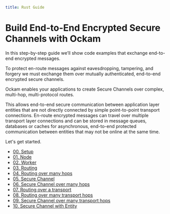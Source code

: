 ```yaml
title: Rust Guide
```

# Build End-to-End Encrypted Secure Channels with Ockam

In this step-by-step guide we’ll show code examples that exchange end-to-end
encrypted messages.

To protect en-route messages against eavesdropping, tampering, and forgery we
must exchange them over mutually authenticated, end-to-end encrypted secure
channels.

Ockam enables your applications to create Secure Channels over complex,
multi-hop, multi-protocol routes.

This allows end-to-end secure communication between application layer entities
that are not directly connected by simple point-to-point transport connections.
En-route encrypted messages can travel over multiple transport layer
connections and can be stored in message queues, databases or caches for
asynchronous, end-to-end protected communication between entities that may
not be online at the same time.

Let's get started.

<ul>
<li><a href="./get-started/00-setup">00. Setup</a></li>
<li><a href="./get-started/01-node">01. Node</a></li>
<li><a href="./get-started/02-worker">02. Worker</a>
<li><a href="./get-started/03-routing">03. Routing</a></li>
<li><a href="./get-started/04-routing-many-hops">04. Routing over many hops</a></li>
<li><a href="./get-started/05-secure-channel">05. Secure Channel</a></li>
<li><a href="./get-started/06-secure-channel-many-hops">06. Secure Channel over many hops</a></li>
<li><a href="./get-started/07-routing-over-transport">07. Routing over a transport</a></li>
<li><a href="./get-started/08-routing-over-many-transport-hops">08. Routing over many transport hops</a></li>
<li>
<a href="./get-started/09-secure-channel-over-many-transport-hops">09. Secure Channel over many transport hops</a>
</li>
<li>
<a href="./get-started/10-secure-channel-with-entity">10. Secure Channel with Entity</a>
</li>
</ul>
